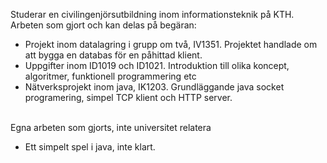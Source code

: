 Studerar en civilingenjörsutbildning inom informationsteknik på KTH.
<br>Arbeten som gjort och kan delas på begäran:
* Projekt inom datalagring i grupp om två, IV1351. Projektet handlade om att bygga en databas för en påhittad klient.
* Uppgifter inom ID1019 och ID1021. Introduktion till olika koncept, algoritmer, funktionell programmering etc
* Nätverksprojekt inom java, IK1203. Grundläggande java socket programering, simpel TCP klient och HTTP server.

 <br> Egna arbeten som gjorts, inte universitet relatera
 * Ett simpelt spel i java, inte klart. 

<!--
**fredrik-ui/fredrik-ui** is a ✨ _special_ ✨ repository because its `README.md` (this file) appears on your GitHub profile.

Here are some ideas to get you started:

- 🔭 I’m currently working on ...
- 🌱 I’m currently learning ...
- 👯 I’m looking to collaborate on ...
- 🤔 I’m looking for help with ...
- 💬 Ask me about ...
- 📫 How to reach me: ...
- 😄 Pronouns: ...
- ⚡ Fun fact: ...
-->
